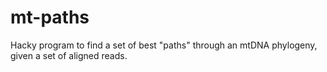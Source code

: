 # mt-paths
Hacky program to find a set of best "paths" through an mtDNA phylogeny, given a set of aligned reads.
